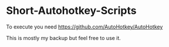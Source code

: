 # Short-Autohotkey-Scripts
To execute you need https://github.com/AutoHotkey/AutoHotkey

This is mostly my backup but feel free to use it.
